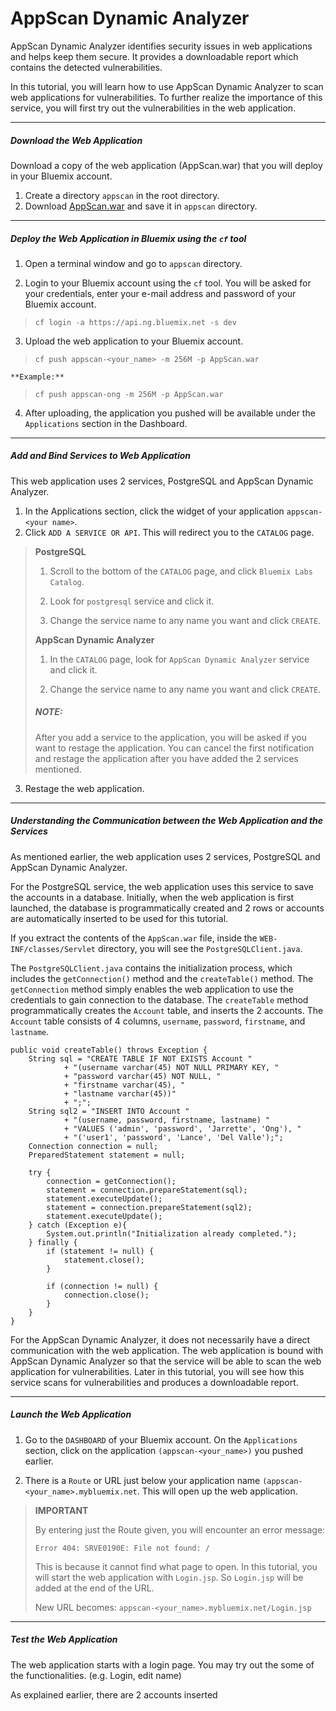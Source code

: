 AppScan Dynamic Analyzer
===================
AppScan Dynamic Analyzer identifies security issues in web applications and helps keep them secure. It provides a downloadable report which contains the detected vulnerabilities.

In this tutorial, you will learn how to use AppScan Dynamic Analyzer to scan web applications for vulnerabilities. To further realize the importance of this service, you will first try out the vulnerabilities in the web application.

----------
##### **Download the Web Application** #####
Download a copy of the web application (AppScan.war) that you will deploy in your Bluemix account.

 1. Create a directory `appscan` in the root directory.
 2. Download [AppScan.war](https://github.com/ongj/appscan/raw/master/build/libs/AppScan.war) and save it in `appscan` directory.

----------

##### **Deploy the Web Application in Bluemix using the `cf` tool** #####
 1. Open a terminal window and go to `appscan` directory.

 2. Login to your Bluemix account using the `cf` tool. You will be asked for your credentials, enter your e-mail address and password of your Bluemix account.
> `cf login -a https://api.ng.bluemix.net -s dev`

 3. Upload the web application to your Bluemix account.
 > `cf push appscan-<your_name> -m 256M -p AppScan.war`

	**Example:**
> `cf push appscan-ong -m 256M -p AppScan.war`

 4. After uploading, the application you pushed will be available under the `Applications` section in the Dashboard.

----------

##### **Add and Bind Services to Web Application** #####

This web application uses 2 services, PostgreSQL and AppScan Dynamic Analyzer. 

 1. In the Applications section, click the widget of your application `appscan-<your name>`.
 2. Click `ADD A SERVICE OR API`. This will redirect you to the `CATALOG` page.
> **PostgreSQL**
> 
> 1. Scroll to the bottom of the `CATALOG` page, and click `Bluemix Labs Catalog`.
> 
> 2.  Look for `postgresql` service and click it.
>
> 3.  Change the service name to any name you want and click `CREATE`.
> 
> **AppScan Dynamic Analyzer**
> 
> 1. In the `CATALOG` page, look for `AppScan Dynamic Analyzer` service and click it.
>
> 2. Change the service name to any name you want and click `CREATE`.
> 
> ##### **NOTE:** #####
> After you add a service to the application, you will be asked if you want to restage the application. You can cancel the first notification and restage the application after you have added the 2 services mentioned.

 3. Restage the web application.

----------
##### **Understanding the Communication between the Web Application and the Services** #####

As mentioned earlier, the web application uses 2 services, PostgreSQL and AppScan Dynamic Analyzer.

For the PostgreSQL service, the web application uses this service to save the accounts in a database. Initially, when the web application is first launched, the database is programmatically created and 2 rows or accounts are automatically inserted to be used for this tutorial.

If you extract the contents of the `AppScan.war` file, inside the `WEB-INF/classes/Servlet` directory, you will see the `PostgreSQLClient.java`. 

The `PostgreSQLClient.java` contains the initialization process, which includes the `getConnection()` method and the `createTable()` method. The `getConnection` method simply enables the web application to use the credentials to gain connection to the database. The `createTable` method programmatically creates the `Account` table, and inserts the 2 accounts. The `Account` table consists of 4 columns, `username`, `password`, `firstname`, and `lastname`. 

    public void createTable() throws Exception {
        String sql = "CREATE TABLE IF NOT EXISTS Account "
                + "(username varchar(45) NOT NULL PRIMARY KEY, "
                + "password varchar(45) NOT NULL, "
                + "firstname varchar(45), "
                + "lastname varchar(45))"
                + ";";
        String sql2 = "INSERT INTO Account "
                + "(username, password, firstname, lastname) "
                + "VALUES ('admin', 'password', 'Jarrette', 'Ong'), "
                + "('user1', 'password', 'Lance', 'Del Valle');";
        Connection connection = null;
        PreparedStatement statement = null;

        try {
            connection = getConnection();
            statement = connection.prepareStatement(sql);
            statement.executeUpdate();
            statement = connection.prepareStatement(sql2);
            statement.executeUpdate();
        } catch (Exception e){
            System.out.println("Initialization already completed.");
        } finally {
            if (statement != null) {
                statement.close();
            }

            if (connection != null) {
                connection.close();
            }
        }
    }

For the AppScan Dynamic Analyzer, it does not necessarily have a direct communication with the web application. The web application is bound with AppScan Dynamic Analyzer so that the service will be able to scan the web application for vulnerabilities. Later in this tutorial, you will see how this service scans for vulnerabilities and produces a downloadable report.

----------
##### **Launch the Web Application** #####

 1. Go to the `DASHBOARD` of your Bluemix account. On the `Applications` section, click on the application `(appscan-<your_name>)` you pushed earlier.
 
 2. There is a `Route` or URL just below your application name `(appscan-<your_name>.mybluemix.net`. This will open up the web application.

> **IMPORTANT**
> 
> By entering just the Route given, you will encounter an error message:
> 
> `Error 404: SRVE0190E: File not found: /`
> 
> This is because it cannot find what page to open. In this tutorial, you will start the web application with `Login.jsp`. So `Login.jsp` will be added at the end of the URL.
> 
> New URL becomes:
> `appscan-<your_name>.mybluemix.net/Login.jsp`

----------
##### **Test the Web Application** #####

The web application starts with a login page. You may try out the some of the functionalities. (e.g. Login, edit name) 

As explained earlier, there are 2 accounts inserted 

